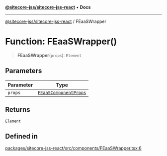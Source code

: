 [**@sitecore-jss/sitecore-jss-react**](../README.md) • **Docs**

***

[@sitecore-jss/sitecore-jss-react](../README.md) / FEaaSWrapper

# Function: FEaaSWrapper()

> **FEaaSWrapper**(`props`): `Element`

## Parameters

| Parameter | Type |
| ------ | ------ |
| `props` | [`FEaaSComponentProps`](../type-aliases/FEaaSComponentProps.md) |

## Returns

`Element`

## Defined in

[packages/sitecore-jss-react/src/components/FEaaSWrapper.tsx:6](https://github.com/Sitecore/jss/blob/32e43cec490a623a675f03f30cb52f47552c878c/packages/sitecore-jss-react/src/components/FEaaSWrapper.tsx#L6)
